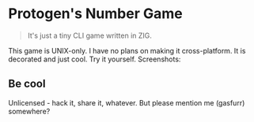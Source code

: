 # Protogen's Number Game

> It's just a tiny CLI game written in ZIG.

This game is UNIX-only. I have no plans on making it cross-platform. It is decorated and just cool. Try it yourself.
Screenshots:

## Be cool

Unlicensed - hack it, share it, whatever.
But please mention me (gasfurr) somewhere?
